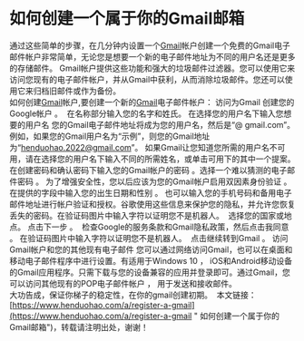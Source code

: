 #  如何创建一个属于你的Gmail邮箱
通过这些简单的步骤，在几分钟内设置一个[Gmail](https://www.henduohao.com/tag/gmail "Gmail是Google的免费网络邮件服务，也是世界上用户量最多的邮箱。")帐户
​
创建一个免费的Gmail电子邮件帐户非常简单，无论您是想要一个新的电子邮件地址为不同的用户名还是更多的存储邮件。 Gmail帐户提供这些功能和强大的垃圾邮件过滤器。您可以使用它来访问您现有的电子邮件帐户，并从Gmail中获利，从而消除垃圾邮件。您还可以使用它来归档旧邮件或作为备份。
​
\
​
​
如何创建[Gmail](https://gmail.com/)帐户,要创建一个新的[Gmail](https://www.henduohao.com/group/1.html)电子邮件帐户：
​
访问为Gmail 创建您的Google帐户 。
​
在名称部分输入您的名字和姓氏。
​
在选择您的用户名下输入您想要的用户名
​
您的Gmail电子邮件地址将成为您的用户名，然后是“@ gmail.com”。例如，如果您的Gmail用户名为“示例”，则您的Gmail地址为“henduohao.2022@gmail.com”。
​
如果Gmail让您知道您所需的用户名不可用，请在选择您的用户名下输入不同的所需姓名，或单击可用下的其中一个提案。
​
在创建密码和确认密码下输入您的Gmail帐户的密码 。选择一个难以猜测的电子邮件密码 。
​
为了增强安全性，您以后应该为您的Gmail帐户启用双因素身份验证 。
​
在提供的字段中输入您的出生日期和性别 。
​
也可以输入您的手机号码和备用电子邮件地址进行帐户验证和授权。谷歌使用这些信息来保护您的隐私，并允许您恢复丢失的密码。
​
在验证码图片中输入字符以证明您不是机器人。
​
选择您的国家或地点。
​
点击下一步 。
​
检查Google的服务条款和Gmail隐私政策，然后点击我同意 。
​
在验证码图片中输入字符以证明您不是机器人。
​
点击继续转到Gmail 。
​
访问Gmail帐户和您的其他现有电子邮件
​
您可以通过网络访问Gmail，也可以在桌面和移动电子邮件程序中进行设置。有适用于Windows 10 ， iOS和Android移动设备的Gmail应用程序。只需下载与您的设备兼容的应用并登录即可。通过Gmail，您可以访问其他现有的POP电子邮件帐户 ， 用于发送和接收邮件。
​
\
​
​
大功告成，保证你梯子的稳定性，在你的gmail创建初期。
​
本文链接：[https://www.henduohao.com/a/register-a-gmail](https://www.henduohao.com/a/register-a-gmail " 如何创建一个属于你的Gmail邮箱")，转载请注明出处，谢谢！